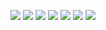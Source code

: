 [![](https://img.shields.io/badge/songbird-00bc8c?style=for-the-badge)](https://vigitory-songbird.netlify.app)
[![](https://img.shields.io/badge/christmas_task-2a668b?style=for-the-badge)](https://vigitory-christmas-task.netlify.app)
[![](https://img.shields.io/badge/fancy_weather-f59e0b?style=for-the-badge)](https://vigitory-fancy-weather-react.netlify.app)
[![](https://img.shields.io/badge/virtual_keyboard-58667e?style=for-the-badge)](https://vigitory-virtual-keyboard.netlify.app)
[![](https://img.shields.io/badge/momentum-ff5252?style=for-the-badge)](https://vigitory-momentum.netlify.app)
[![](https://img.shields.io/badge/museum-9d8665?style=for-the-badge)](https://rolling-scopes-school.github.io/vigitory-JSFE2021Q3/museum-dom)
[![](https://img.shields.io/badge/clock-00bfff?style=for-the-badge)](https://vigitory.github.io/clock)
